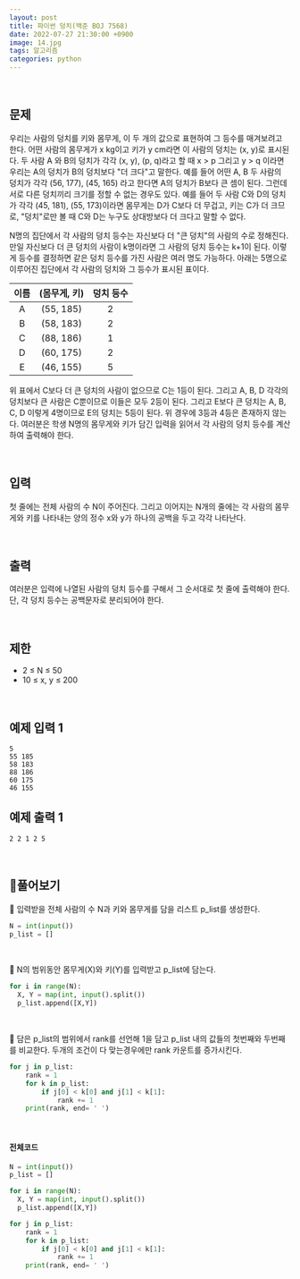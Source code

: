```yaml
---
layout: post
title: 파이썬 덩치(백준 BOJ 7568)
date: 2022-07-27 21:30:00 +0900
image: 14.jpg
tags: 알고리즘
categories: python 
---
```


<br>

## 문제

우리는 사람의 덩치를 키와 몸무게, 이 두 개의 값으로 표현하여 그 등수를 매겨보려고 한다. 어떤 사람의 몸무게가 x kg이고 키가 y cm라면 이 사람의 덩치는 (x, y)로 표시된다. 두 사람 A 와 B의 덩치가 각각 (x, y), (p, q)라고 할 때 x > p 그리고 y > q 이라면 우리는 A의 덩치가 B의 덩치보다 "더 크다"고 말한다. 예를 들어 어떤 A, B 두 사람의 덩치가 각각 (56, 177), (45, 165) 라고 한다면 A의 덩치가 B보다 큰 셈이 된다. 그런데 서로 다른 덩치끼리 크기를 정할 수 없는 경우도 있다. 예를 들어 두 사람 C와 D의 덩치가 각각 (45, 181), (55, 173)이라면 몸무게는 D가 C보다 더 무겁고, 키는 C가 더 크므로, "덩치"로만 볼 때 C와 D는 누구도 상대방보다 더 크다고 말할 수 없다.

N명의 집단에서 각 사람의 덩치 등수는 자신보다 더 "큰 덩치"의 사람의 수로 정해진다. 만일 자신보다 더 큰 덩치의 사람이 k명이라면 그 사람의 덩치 등수는 k+1이 된다. 이렇게 등수를 결정하면 같은 덩치 등수를 가진 사람은 여러 명도 가능하다. 아래는 5명으로 이루어진 집단에서 각 사람의 덩치와 그 등수가 표시된 표이다.

| 이름 | (몸무게, 키) | 덩치 등수 |
| :--: | :----------: | :-------: |
|  A   |  (55, 185)   |     2     |
|  B   |  (58, 183)   |     2     |
|  C   |  (88, 186)   |     1     |
|  D   |  (60, 175)   |     2     |
|  E   |  (46, 155)   |     5     |

위 표에서 C보다 더 큰 덩치의 사람이 없으므로 C는 1등이 된다. 그리고 A, B, D 각각의 덩치보다 큰 사람은 C뿐이므로 이들은 모두 2등이 된다. 그리고 E보다 큰 덩치는 A, B, C, D 이렇게 4명이므로 E의 덩치는 5등이 된다. 위 경우에 3등과 4등은 존재하지 않는다. 여러분은 학생 N명의 몸무게와 키가 담긴 입력을 읽어서 각 사람의 덩치 등수를 계산하여 출력해야 한다.

<br>

## 입력

첫 줄에는 전체 사람의 수 N이 주어진다. 그리고 이어지는 N개의 줄에는 각 사람의 몸무게와 키를 나타내는 양의 정수 x와 y가 하나의 공백을 두고 각각 나타난다.

<br>

## 출력

여러분은 입력에 나열된 사람의 덩치 등수를 구해서 그 순서대로 첫 줄에 출력해야 한다. 단, 각 덩치 등수는 공백문자로 분리되어야 한다.

<br>

## 제한

- 2 ≤ N ≤ 50
- 10 ≤ x, y ≤ 200

<br>

## 예제 입력 1

```
5
55 185
58 183
88 186
60 175
46 155
```

## 예제 출력 1

```
2 2 1 2 5
```

<br>

## 📝풀어보기

📌 입력받을 전체 사람의 수 N과 키와 몸무게를 담을 리스트 p_list를 생성한다.

``` python
N = int(input())
p_list = []
```

<br>

📌 N의 범위동안 몸무게(X)와 키(Y)를 입력받고 p_list에 담는다.

``` python
for i in range(N):
  X, Y = map(int, input().split())
  p_list.append([X,Y])
```

<br>

📌 담은 p_list의 범위에서 rank를 선언해 1을 담고 p_list 내의 값들의 첫번째와 두번째를 비교한다. 두개의 조건이 다 맞는경우에만 rank 카운트를 증가시킨다.

``` python
for j in p_list:
    rank = 1
    for k in p_list:
        if j[0] < k[0] and j[1] < k[1]:
            rank += 1
    print(rank, end= ' ')
```

<br>

#### 전체코드

``` python
N = int(input())
p_list = []

for i in range(N):
  X, Y = map(int, input().split())
  p_list.append([X,Y])

for j in p_list:
    rank = 1
    for k in p_list:
        if j[0] < k[0] and j[1] < k[1]:
            rank += 1
    print(rank, end= ' ')
```

